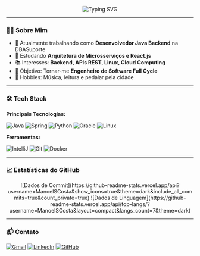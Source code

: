 <p align="center">
  <img src="https://readme-typing-svg.demolab.com?font=Fira+Code&pause=1000&color=54A2FF&center=true&vCenter=true&width=435&lines=Olá%2C+eu+sou+o+Manoel+Costa!👋;Desenvolvedor+Java+Backend🚀" alt="Typing SVG" />
</p>

---

### 👨‍💻 Sobre Mim
- 🔭 Atualmente trabalhando como **Desenvolvedor Java Backend** na DBASuporte
- 🌱 Estudando **Arquitetura de Microsserviços e React.js**
- 📚 Interesses: **Backend, APIs REST, Linux, Cloud Computing**
- 🎯 Objetivo: Tornar-me **Engenheiro de Software Full Cycle**
- 🎸 Hobbies: Música, leitura e pedalar pela cidade

---

### 🛠 Tech Stack
**Principais Tecnologias:**

![Java](https://img.shields.io/badge/Java-ED8B00?style=for-the-badge&logo=openjdk&logoColor=white)
![Spring](https://img.shields.io/badge/Spring-6DB33F?style=for-the-badge&logo=spring&logoColor=white)
![Python](https://img.shields.io/badge/Python-3776AB?style=for-the-badge&logo=python&logoColor=white)
![Oracle](https://img.shields.io/badge/Oracle-F80000?style=for-the-badge&logo=oracle&logoColor=white)
![Linux](https://img.shields.io/badge/Linux-FCC624?style=for-the-badge&logo=linux&logoColor=black)

**Ferramentas:**

![IntelliJ](https://img.shields.io/badge/IntelliJ_IDEA-000000.svg?style=for-the-badge&logo=intellij-idea&logoColor=white)
![Git](https://img.shields.io/badge/GIT-E44C30?style=for-the-badge&logo=git&logoColor=white)
![Docker](https://img.shields.io/badge/Docker-2496ED?style=for-the-badge&logo=docker&logoColor=white)

---

### 📈 Estatísticas do GitHub
<p align="center">
  ![Dados de Commit](https://github-readme-stats.vercel.app/api?username=ManoelSCosta&show_icons=true&theme=dark&include_all_commits=true&count_private=true)
  ![Dados de Linguagem](https://github-readme-stats.vercel.app/api/top-langs/?username=ManoelSCosta&layout=compact&langs_count=7&theme=dark)
 </p>

---

### 📬 Contato
[![Gmail](https://img.shields.io/badge/Gmail-D14836?style=for-the-badge&logo=gmail&logoColor=white)](mailto:costamanoelsc@gmail.com)
[![LinkedIn](https://img.shields.io/badge/LinkedIn-0077B5?style=for-the-badge&logo=linkedin&logoColor=white)](https://www.linkedin.com/in/manoel-silva-costa-04065a147/)
[![GitHub](https://img.shields.io/badge/GitHub-100000?style=for-the-badge&logo=github&logoColor=white)](https://github.com/ManoelSCosta)
